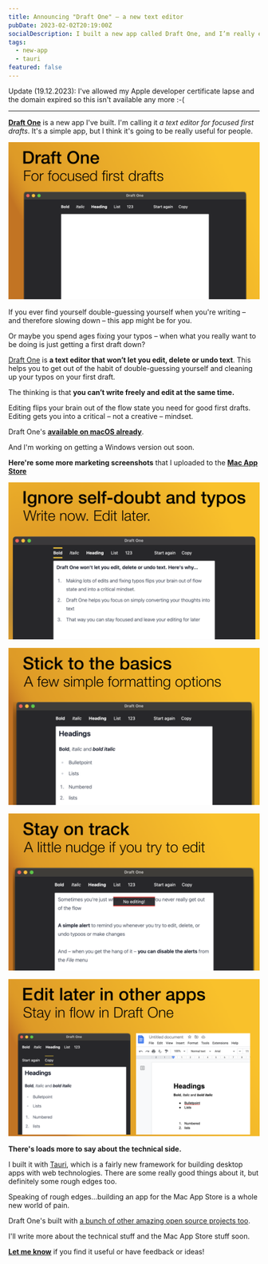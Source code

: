 ```yaml
---
title: Announcing "Draft One" – a new text editor
pubDate: 2023-02-02T20:19:00Z
socialDescription: I built a new app called Draft One, and I’m really excited about it.
tags:
  - new-app
  - tauri
featured: false
---
```


Update (19.12.2023): I've allowed my Apple developer certificate lapse and the domain expired so this isn't available any more :-(

---

[**Draft One**](https://draft-one.com) is a new app I've built. I'm calling it _a text editor for focused first drafts_. It's a simple app, but I think it's going to be really useful for people.

[![A screenshot of the starting screen of Draft One with the words 'Draft One – For focused first drafts' above it](./1.png)](https://draft-one.com)

If you ever find yourself double-guessing yourself when you're writing – and therefore slowing down – this app might be for you.

Or maybe you spend ages fixing your typos – when what you really want to be doing is just getting a first draft down?

[Draft One](https://draft-one.com) is **a text editor that won’t let you edit, delete or undo text**. This helps you to get out of the habit of double-guessing yourself and cleaning up your typos on your first draft.

The thinking is that **you can’t write freely and edit at the same time.**

Editing flips your brain out of the flow state you need for good first drafts. Editing gets you into a critical – not a creative – mindset.

Draft One's [**available on macOS already**](https://apps.apple.com/gb/app/draft-one/id1660388186).

And I'm working on getting a Windows version out soon.

**Here're some more marketing screenshots** that I uploaded to the [**Mac App Store**](https://apps.apple.com/gb/app/draft-one/id1660388186)

![A screenshot of Draft One with the words 'Ignore self-doubt and typos. Write now. Edit later.' above it. The editor contains the text 'Draft One won't let you edit, delete or undo text. Here's why...1. Making lots of edits and fixing typos flips your brain out of flow state and into a critical mindset. 2. Draft One helps you focus on simply converting your thoughts into text. 3. That way you can stay focused and leave your editing for later'](./2.png)

![A screenshot of Draft One with the words 'Stick to the basics, A few simple formatting options' above it. The editor shows various formating options including headings, bold, italic, and bulletpoint and numbered lists](./3.png)

![A screenshot of Draft One showing the warning when you try to delete text](./4.png)

![A screenshot of Draft One and of Google Docs with the same text in both editors. The text 'Edit later in other apps. Stay in flow in Draft One' is above the screenshots.'](./5.png)

**There's loads more to say about the technical side.**

I built it with [Tauri](https://tauri.studio), which is a fairly new framework for building desktop apps with web technologies. There are some really good things about it, but definitely some rough edges too.

Speaking of rough edges…building an app for the Mac App Store is a whole new world of pain.

Draft One's built with [a bunch of other amazing open source projects too](https://draft-one.com/credits).

I'll write more about the technical stuff and the Mac App Store stuff soon.

[**Let me know**](https://draft-one.com/contact) if you find it useful or have feedback or ideas!
